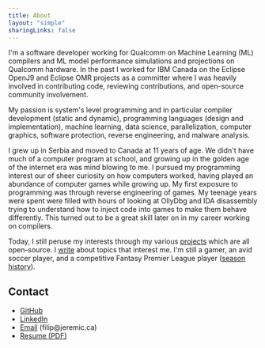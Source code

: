 ```yaml
---
title: About
layout: "simple"
sharingLinks: false
---
```


I'm a software developer working for Qualcomm on Machine Learning (ML) compilers and ML model performance simulations
and projections on Qualcomm hardware. In the past I worked for IBM Canada on the Eclipse OpenJ9 and Eclipse OMR projects
as a committer where I was heavily involved in contributing code, reviewing contributions, and open-source community
involvement.

My passion is system's level programming and in particular compiler development (static and dynamic), programming
languages (design and implementation), machine learning, data science, parallelization, computer graphics, software
protection, reverse engineering, and malware analysis.

I grew up in Serbia and moved to Canada at 11 years of age. We didn't have much of a computer program at school, and
growing up in the golden age of the internet era was mind blowing to me. I pursued my programming interest our of sheer
curiosity on how computers worked, having played an abundance of computer games while growing up. My first exposure to
programming was through reverse engineering of games. My teenage years were spent were filled with hours of looking at
OllyDbg and IDA disassembly trying to understand how to inject code into games to make them behave differently. This
turned out to be a great skill later on in my career working on compilers.

Today, I still peruse my interests through my various [projects](/projects/) which are all open-source. I
[write](/blog/) about topics that interest me. I'm still a gamer, an avid soccer player, and a competitive Fantasy
Premier League player ([season history](https://fantasy.premierleague.com/entry/67222/history)).

## Contact 

- [GitHub](https://github.com/fjeremic)
- [LinkedIn](https://linkedin.com/in/filip-jeremic-11807b18b)
- [Email](mailto:filip@jeremic.ca) (filip\@jeremic.ca)
- [Resume (PDF)](/Filip-Jeremic-Resume.pdf)